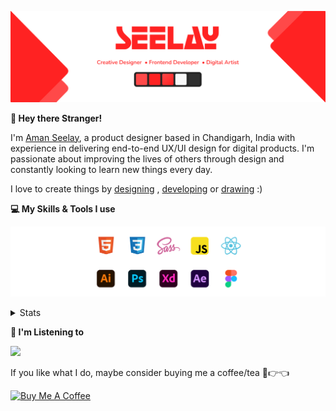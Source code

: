 [![banner](./images/seelay.svg)](https://www.seelay.in)

**👋 Hey there Stranger!**

I'm [Aman Seelay](https://www.seelay.in), a product designer based in Chandigarh, India with experience in delivering end-to-end UX/UI design for digital products. I'm passionate about improving the lives of others through design and constantly looking to learn new things every day.

I love to create things by [designing](https://www.seelay.in/#work) , [developing](https://www.seelay.in/#projects) or [drawing](https://art.seelay.in) :)

**💻 My Skills & Tools I use**

[![banner](./images/skills&tools.svg)](https://www.seelay.in/about)

<details>
  <summary>Stats</summary>

---

<!--START_SECTION:waka-->
![Profile Views](http://img.shields.io/badge/Profile%20Views-100-blue)

**🐱 My GitHub Data** 

> 🏆 265 Contributions in the Year 2022
 > 
> 📦 653.9 kB Used in GitHub's Storage 
 > 
> 💼 Opted to Hire
 > 
> 📜 2 Public Repositories 
 > 
> 🔑 34 Private Repositories  
 > 
**I'm a Night 🦉** 

```text
🌞 Morning    138 commits    ████░░░░░░░░░░░░░░░░░░░░░   16.22% 
🌆 Daytime    133 commits    ████░░░░░░░░░░░░░░░░░░░░░   15.63% 
🌃 Evening    273 commits    ████████░░░░░░░░░░░░░░░░░   32.08% 
🌙 Night      307 commits    █████████░░░░░░░░░░░░░░░░   36.08%

```
📅 **I'm Most Productive on Monday** 

```text
Monday       157 commits    ████░░░░░░░░░░░░░░░░░░░░░   18.45% 
Tuesday      86 commits     ██░░░░░░░░░░░░░░░░░░░░░░░   10.11% 
Wednesday    110 commits    ███░░░░░░░░░░░░░░░░░░░░░░   12.93% 
Thursday     149 commits    ████░░░░░░░░░░░░░░░░░░░░░   17.51% 
Friday       117 commits    ███░░░░░░░░░░░░░░░░░░░░░░   13.75% 
Saturday     108 commits    ███░░░░░░░░░░░░░░░░░░░░░░   12.69% 
Sunday       124 commits    ███░░░░░░░░░░░░░░░░░░░░░░   14.57%

```


📊 **This Week I Spent My Time On** 

```text
⌚︎ Time Zone: Asia/Kolkata

💬 Programming Languages: 
Other                    3 hrs 22 mins       ████████████████████████░   96.84% 
JavaScript               6 mins              ░░░░░░░░░░░░░░░░░░░░░░░░░   3.02% 
JSON                     0 secs              ░░░░░░░░░░░░░░░░░░░░░░░░░   0.14%

🔥 Editors: 
Browser                  3 hrs 22 mins       ████████████████████████░   96.84% 
VS Code                  6 mins              ░░░░░░░░░░░░░░░░░░░░░░░░░   3.16%

💻 Operating System: 
Windows                  3 hrs 28 mins       █████████████████████████   100.0%

```

**I Mostly Code in JavaScript** 

```text
JavaScript               27 repos            ███████████████████░░░░░░   77.14% 
TypeScript               8 repos             █████░░░░░░░░░░░░░░░░░░░░   22.86%

```



 Last Updated on 29/08/2022 07:03:38 UTC
<!--END_SECTION:waka-->

---

 </details>

**🎵 I'm Listening to**

<object data="https://now-play.vercel.app/api/generate?uid=7a17a86e-d6b7-43b5-8d9c-1d6dae42a779" >

  <img src="https://now-play.vercel.app/api/generate?uid=7a17a86e-d6b7-43b5-8d9c-1d6dae42a779" />

</object>

If you like what I do, maybe consider buying me a coffee/tea 🥺👉👈

<a href="https://www.buymeacoffee.com/seelay" target="_blank"><img src="https://cdn.buymeacoffee.com/buttons/v2/default-red.png" alt="Buy Me A Coffee" width="150" ></a>
